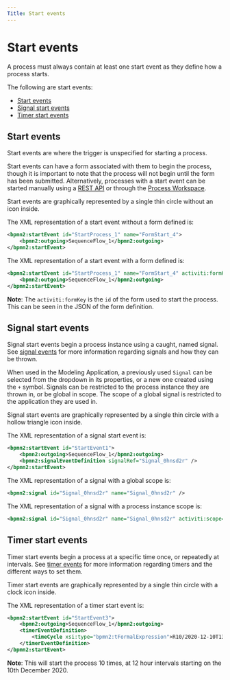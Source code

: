 ```yaml
---
Title: Start events
---
```


# Start events
A process must always contain at least one start event as they define how a process starts.

The following are start events:

* [Start events](#start-events)
* [Signal start events](#signal-start-events)
* [Timer start events](#timer-start-events)

## Start events
Start events are where the trigger is unspecified for starting a process. 

Start events can have a form associated with them to begin the process, though it is important to note that the process will not begin until the form has been submitted. Alternatively, processes with a start event can be started manually using a [REST API](../../../apis/README.md) or through the [Process Workspace](../../../workspace/workspace-processes.md). 

Start events are graphically represented by a single thin circle without an icon inside.

The XML representation of a start event without a form defined is:

```xml
<bpmn2:startEvent id="StartProcess_1" name="FormStart_4">
	<bpmn2:outgoing>SequenceFlow_1</bpmn2:outgoing>
</bpmn2:startEvent>
```
The XML representation of a start event with a form defined is:

```xml
<bpmn2:startEvent id="StartProcess_1" name="FormStart_4" activiti:formKey="form-4ccd023b-d607-4cab-8623-da4c87dd9611">
	<bpmn2:outgoing>SequenceFlow_1</bpmn2:outgoing>
</bpmn2:startEvent>
```

**Note**: The `activiti:formKey` is the `id` of the form used to start the process. This can be seen in the JSON of the form definition. 

## Signal start events
Signal start events begin a process instance using a caught, named signal. See [signal events](../processes-bpmn/bpmn-signal.md) for more information regarding signals and how they can be thrown. 

When used in the Modeling Application, a previously used `Signal` can be selected from the dropdown in its properties, or a new one created using the `+` symbol. Signals can be restricted to the process instance they are thrown in, or be global in scope. The scope of a global signal is restricted to the application they are used in. 

Signal start events are graphically represented by a single thin circle with a hollow triangle icon inside. 

The XML representation of a signal start event is:

```xml
<bpmn2:startEvent id="StartEvent1">
	<bpmn2:outgoing>SequenceFlow_1</bpmn2:outgoing>
 	<bpmn2:signalEventDefinition signalRef="Signal_0hnsd2r" />
</bpmn2:startEvent>
```

The XML representation of a signal with a global scope is:

```xml
<bpmn2:signal id="Signal_0hnsd2r" name="Signal_0hnsd2r" />
```

The XML representation of a signal with a process instance scope is:

```xml
<bpmn2:signal id="Signal_0hnsd2r" name="Signal_0hnsd2r" activiti:scope="processInstance" />
```

## Timer start events
Timer start events begin a process at a specific time once, or repeatedly at intervals. See [timer events](../processes-bpmn/bpmn-timer.md) for more information regarding timers and the different ways to set them. 

Timer start events are graphically represented by a single thin circle with a clock icon inside. 

The XML representation of a timer start event is: 

```xml
<bpmn2:startEvent id="StartEvent3">
 	<bpmn2:outgoing>SequenceFlow_1</bpmn2:outgoing>
	<timerEventDefinition>
		<timeCycle xsi:type="bpmn2:tFormalExpression">R10/2020-12-10T13:00/PT12H</timeCycle>
	</timerEventDefinition>
</bpmn2:startEvent>
```

**Note**: This will start the process 10 times, at 12 hour intervals starting on the 10th December 2020. 